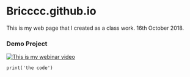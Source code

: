# Bricccc.github.io
This is my web page that I created as a class work. 16th October 2018.
### Demo Project


<a href="https://youtu.be/PFw7of0_Rsw
" target="_blank"><img src="https://www.freeiconspng.com/uploads/clouds-png-18.png" 
alt="This is my webinar video" /></a>


```
print('the code')
```
